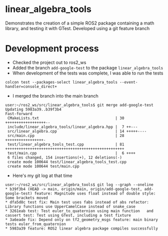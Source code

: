 # linear_algebra_tools
Demonstrates the creation of a simple ROS2 package containing a math library, and testing it with GTest. Developed using a git feature branch

# Development process
- Checked the project out to ros2_ws
- Added the branch `add-google-test` to the package `linear_algebra_tools`
- When development of the tests was complete, I was able to run the tests

```
colcon test --packages-select linear_algebra_tools --event-handler=console_direct+
```

- I merged the branch into the main branch

```
user:~/ros2_ws/src/linear_algebra_tools$ git merge add-google-test
Updating 5983a39..b39f3b4
Fast-forward
 CMakeLists.txt                                  | 30 ++++++++++++++++++--
 include/linear_algebra_tools/linear_algebra.hpp |  7 ++---
 src/linear_algebra.cpp                          | 14 +++++----
 src/main.cpp                                    | 28 +++++++++++++++++-
 test/linear_algebra_tools_test.cpp              | 81 +++++++++++++++++++++++++++++++++++++++++++++++++++++
 test/main.cpp                                   |  6 ++++
 6 files changed, 154 insertions(+), 12 deletions(-)
 create mode 100644 test/linear_algebra_tools_test.cpp
 create mode 100644 test/main.cpp
```

- Here's my git log at that time

```
user:~/ros2_ws/src/linear_algebra_tools$ git log --graph --oneline
* b39f3b4 (HEAD -> main, origin/main, origin/add-google-test, add-google-test) feature: Magnitude uses float instead of double style: Some brackets moved
* dfa5d8c test fix: Main test uses fabs instead of abs refactor: Library functions use UpperCamelCase instead of snake_case
* 3261eab test: Test euler_to_quaternion using main function   and cassert test: Test using GTest, including a test fixture
* 3a6eade fix: Depend only on tf2_geometry_msgs feature: main binary tests euler_from_quaternion
* 5983a39 feature: ROS2 linear algebra package compiles successfully
```
